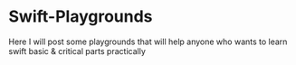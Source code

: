 # Swift-Playgrounds
Here I will post some playgrounds that will help anyone who wants to learn swift basic & critical parts practically
